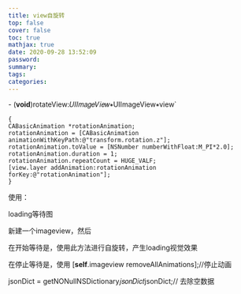```yaml
---
title: view自旋转
top: false
cover: false
toc: true
mathjax: true
date: 2020-09-28 13:52:09
password:
summary:
tags:
categories:
---
```


\- (**void**)rotateView:𝑈𝐼𝐼𝑚𝑎𝑔𝑒𝑉𝑖𝑒𝑤∗UIImageView∗view`

```
{
CABasicAnimation *rotationAnimation;
rotationAnimation = [CABasicAnimation animationWithKeyPath:@"transform.rotation.z"];
rotationAnimation.toValue = [NSNumber numberWithFloat:M_PI*2.0];
rotationAnimation.duration = 1;
rotationAnimation.repeatCount = HUGE_VALF;
[view.layer addAnimation:rotationAnimation forKey:@"rotationAnimation"];
}
```

使用：

loading等待图

新建一个imageview，然后

在开始等待是，使用此方法进行自旋转，产生loading视觉效果

在停止等待是，使用 [**self**.imageview removeAllAnimations];//停止动画

jsonDict = getNONullNSDictionary𝑗𝑠𝑜𝑛𝐷𝑖𝑐𝑡jsonDict;// 去除空数据

